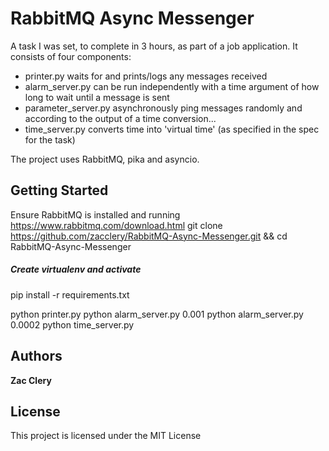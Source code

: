 # RabbitMQ Async Messenger

A task I was set, to complete in 3 hours, as part of a job application. It consists of four components:
* printer.py waits for and prints/logs any messages received
* alarm_server.py can be run independently with a time argument of how long to wait until a message is sent
* parameter_server.py asynchronously ping messages randomly and according to the output of a time conversion...
* time_server.py converts time into 'virtual time' (as specified in the spec for the task)

The project uses RabbitMQ, pika and asyncio. 

## Getting Started

Ensure RabbitMQ is installed and running https://www.rabbitmq.com/download.html
git clone https://github.com/zacclery/RabbitMQ-Async-Messenger.git && cd RabbitMQ-Async-Messenger
##### Create virtualenv and activate
pip install -r requirements.txt

python printer.py
python alarm_server.py 0.001
python alarm_server.py 0.0002
python time_server.py

## Authors

**Zac Clery**

## License

This project is licensed under the MIT License
